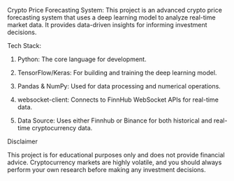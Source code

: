 Crypto Price Forecasting System:
This project is an advanced crypto price forecasting system that uses a deep learning model to analyze real-time market data. It provides data-driven insights for informing investment decisions.

Tech Stack:

  1. Python: The core language for development.

  2. TensorFlow/Keras: For building and training the deep learning model.
  
  3. Pandas & NumPy: Used for data processing and numerical operations.
  
  4. websocket-client: Connects to FinnHub WebSocket APIs for real-time data.
  
  5. Data Source: Uses either Finnhub or Binance for both historical and real-time cryptocurrency data.
  

Disclaimer

This project is for educational purposes only and does not provide financial advice. Cryptocurrency markets are highly volatile, and you should always perform your own research before making any investment decisions.
